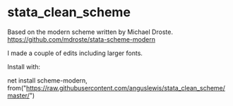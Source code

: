 # stata_clean_scheme

Based on the modern scheme written by Michael Droste. https://github.com/mdroste/stata-scheme-modern

I made a couple of edits including larger fonts.

Install with: 

net install scheme-modern, from("https://raw.githubusercontent.com/anguslewis/stata_clean_scheme/master/")
